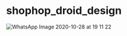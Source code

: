 # shophop_droid_design
![WhatsApp Image 2020-10-28 at 19 11 22](https://user-images.githubusercontent.com/46065305/97444069-bf739300-1951-11eb-9626-e9c54ae31d92.jpeg)
